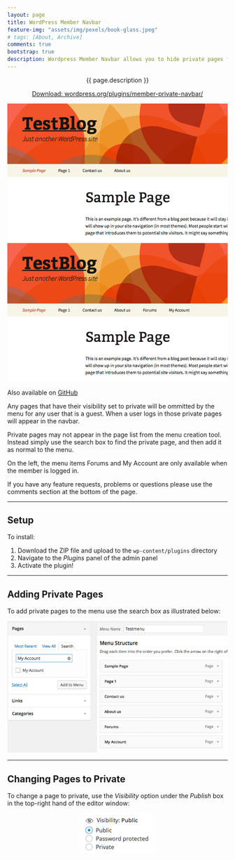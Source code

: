 ```yaml
---
layout: page
title: WordPress Member Navbar
feature-img: "assets/img/pexels/book-glass.jpeg"
# tags: [About, Archive]
comments: true
bootstrap: true
description: Wordpress Member Navbar allows you to hide private pages from guests.
---
```


<p style="text-align: center;" class="lead">
	{{ page.description }}
</p>
<p style="text-align: center;">
	<a href="https://wordpress.org/plugins/member-private-navbar/" class="btn btn-primary btn-lg"
		target="blank">Download: wordpress.org/plugins/member-private-navbar/</a>
</p>


<div class="container-fluid">
	<div class="row justify-content-center">
		<div class="col-md-6">
			<img class="img-fluid img-thumbnail" src="/assets/img/wordpress/wordpress-member-navbar/screenshot-1.png"
				alt="No login link">
		</div>
		<div class="col-md-6">
			<img class="img-fluid img-thumbnail" src="/assets/img/wordpress/wordpress-member-navbar/screenshot-2.png"
				alt="Login link">
		</div>
	</div>
</div>

Also available on [GitHub](https://github.com/stanton119/WordPress-Member-Navbar)

Any pages that have their visibility set to private will be ommitted by the menu for any user that is a guest. When a
user logs in those private pages will appear in the navbar.

Private pages may not appear in the page list from the menu creation tool. Instead simply use the search box to find the
private page, and then add it as normal to the menu.

On the left, the menu items Forums and My Account are only available when the member is logged in.

If you have any feature requests, problems or questions please use the comments section at the bottom of the page.

---

## Setup
To install:
1. Download the ZIP file and upload to the `wp-content/plugins` directory
1. Navigate to the _Plugins_ panel of the admin panel
1. Activate the plugin!

---

## Adding Private Pages
To add private pages to the menu use the search box as illustrated below:

<div class="container-fluid">
	<div class="row justify-content-center">
		<div class="col-md-10">
			<p style="text-align: center;">
				<img src="/assets/img/wordpress/wordpress-member-navbar/screenshot-3.png" alt="Adding private pages"
					class="img-fluid img-thumbnail" />
			</p>
		</div>
	</div>
</div>

---

## Changing Pages to Private
To change a page to private, use the _Visibility_ option under the _Publish_ box in the top-right hand of the editor
window:

<div class="container-fluid">
	<div class="row justify-content-center">
		<div class="col-md-10">
			<p style="text-align: center;">
				<img src="/assets/img/wordpress/wordpress-member-navbar/screenshot-4.png" alt="Private pages"
		class="img-fluid img-thumbnail" />
			</p>
		</div>
	</div>
</div>
